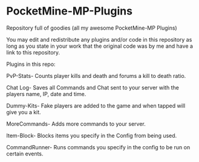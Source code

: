 # PocketMine-MP-Plugins
Repository full of goodies (all my awesome PocketMine-MP Plugins)

You may edit and redistribute any plugins and/or code in this repository as long as you state in your work that the original code was by me and have a link to this repository.

Plugins in this repo:

PvP-Stats- Counts player kills and death and forums a kill to death ratio.

Chat Log- Saves all Commands and Chat sent to your server with the players name, IP, date and time.

Dummy-Kits- Fake players are added to the game and when tapped will give you a kit.

MoreCommands- Adds more commands to your server.

Item-Block- Blocks items you specify in the Config from being used.

CommandRunner- Runs commands you specify in the config to be run on certain events.



